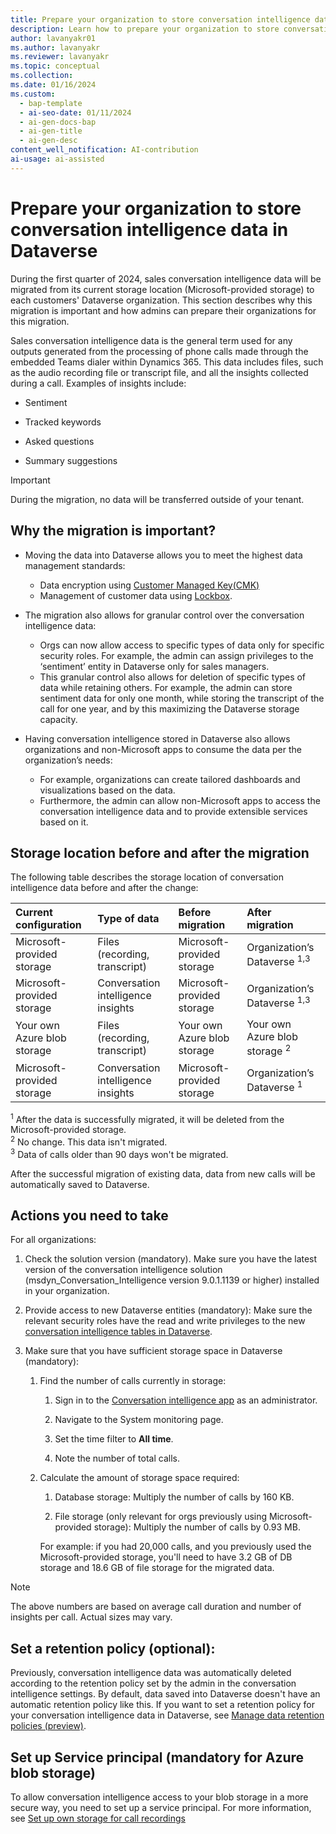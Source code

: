 ```yaml
---
title: Prepare your organization to store conversation intelligence data in Dataverse 
description: Learn how to prepare your organization to store conversation intelligence data in Dataverse.
author: lavanyakr01
ms.author: lavanyakr
ms.reviewer: lavanyakr
ms.topic: conceptual 
ms.collection: 
ms.date: 01/16/2024
ms.custom: 
  - bap-template
  - ai-seo-date: 01/11/2024
  - ai-gen-docs-bap
  - ai-gen-title
  - ai-gen-desc
content_well_notification: AI-contribution
ai-usage: ai-assisted
---
```


# Prepare your organization to store conversation intelligence data in Dataverse 

During the first quarter of 2024, sales conversation intelligence data will be migrated from its current storage location (Microsoft-provided storage) to each customers' Dataverse organization. This section describes why this migration is important and how admins can prepare their organizations for this migration.

Sales conversation intelligence data is the general term used for any outputs generated from the processing of phone calls made through the embedded Teams dialer within Dynamics 365. This data includes files, such as the audio recording file or transcript file, and all the insights collected during a call. Examples of insights include:

- Sentiment

- Tracked keywords

- Asked questions  

- Summary suggestions

> [!IMPORTANT]
> During the migration, no data will be transferred outside of your tenant.  

## Why the migration is important?

- Moving the data into Dataverse allows you to meet the highest data management standards:
  - Data encryption using [Customer Managed Key(CMK)](/power-platform/admin/customer-managed-key)
  - Management of customer data using [Lockbox](/power-platform/admin/about-lockbox).

- The migration also allows for granular control over the conversation intelligence data:
  - Orgs can now allow access to specific types of data only for specific security roles. For example, the admin can assign privileges to the ‘sentiment’ entity in Dataverse only for sales managers.
  - This granular control also allows for deletion of specific types of data while retaining others. For example, the admin can store sentiment data for only one month, while storing the transcript of the call for one year, and by this maximizing the Dataverse storage capacity.

- Having conversation intelligence stored in Dataverse also allows organizations and non-Microsoft apps to consume the data per the organization’s needs:
  - For example, organizations can create tailored dashboards and visualizations based on the data.
  - Furthermore, the admin can allow non-Microsoft apps to access the conversation intelligence data and to provide extensible services based on it.

## Storage location before and after the migration 

The following table describes the storage location of conversation intelligence data before and after the change: 

| Current configuration | Type of data | Before migration | After migration |
|:----------------|:-------------|:------------------|:--------------------|
| Microsoft-provided storage | Files (recording, transcript) | Microsoft-provided storage | Organization’s Dataverse <sup>1,3</sup> |
| Microsoft-provided storage | Conversation intelligence insights | Microsoft-provided storage | Organization’s Dataverse <sup>1,3</sup> |
| Your own Azure blob storage | Files (recording, transcript) | Your own Azure blob storage | Your own Azure blob storage <sup>2</sup> |
| Microsoft-provided storage | Conversation intelligence insights | Microsoft-provided storage | Organization’s Dataverse <sup>1</sup> |

<sup>1</sup> After the data is successfully migrated, it will be deleted from the Microsoft-provided storage.  
<sup>2</sup> No change. This data isn't migrated.  
<sup>3</sup> Data of calls older than 90 days won't be migrated. 


After the successful migration of existing data, data from new calls will be automatically saved to Dataverse. 

## Actions you need to take 

For all organizations: 

1. Check the solution version (mandatory). Make sure you have the latest version of the conversation intelligence solution (msdyn_Conversation_Intelligence version 9.0.1.1139 or higher) installed in your organization. 

1. Provide access to new Dataverse entities (mandatory): 
   Make sure the relevant security roles have the read and write privileges to the new [conversation intelligence tables in Dataverse](conversation-intelligence-data-storage.md#how-data-is-structured-in-dataverse). 

1. Make sure that you have sufficient storage space in Dataverse (mandatory): 

    1. Find the number of calls currently in storage: 

        1. Sign in to the [Conversation intelligence app](https://sales.ai.dynamics.com/) as an administrator. 

        1. Navigate to the System monitoring page. 

        1. Set the time filter to **All time**. 

        1. Note the number of total calls. 

    1. Calculate the amount of storage space required: 

        1. Database storage: Multiply the number of calls by 160 KB. 

        1. File storage (only relevant for orgs previously using Microsoft-provided storage): Multiply the number of calls by 0.93 MB. 

        For example: if you had 20,000 calls, and you previously used the Microsoft-provided storage, you'll need to have 3.2 GB of DB storage and 18.6 GB of file storage for the migrated data. 

> [!NOTE]
> The above numbers are based on average call duration and number of insights per call. Actual sizes may vary. 
 
## Set a retention policy (optional):  

Previously, conversation intelligence data was automatically deleted according to the retention policy set by the admin in the conversation intelligence settings. By default, data saved into Dataverse doesn't have an automatic retention policy like this. If you want to set a retention policy for your conversation intelligence data in Dataverse, see [Manage data retention policies (preview)](/power-apps/maker/data-platform/data-retention-manage). 


## Set up Service principal (mandatory for Azure blob storage)

To allow conversation intelligence access to your blob storage in a more secure way, you need to set up a service principal. For more information, see [Set up own storage for call recordings](create-azure-repo.md)

